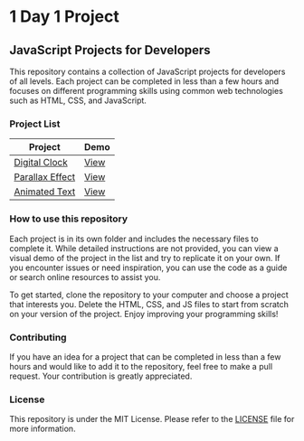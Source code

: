 # 1 Day 1 Project

## JavaScript Projects for Developers

This repository contains a collection of JavaScript projects for developers of all levels. Each project can be completed in less than a few hours and focuses on different programming skills using common web technologies such as HTML, CSS, and JavaScript.

### Project List

| Project                                                                                    | Demo     |
| ------------------------------------------------------------------------------------------ | -------- |
| [Digital Clock](https://github.com/MaxDecapitars/1Day1Project/tree/main/digital-clock)     | [View]() |
| [Parallax Effect](https://github.com/MaxDecapitars/1Day1Project/tree/main/parallax-effect) | [View]() |
| [Animated Text](https://github.com/MaxDecapitars/1Day1Project/tree/main/animated-text)     | [View]() |

### How to use this repository

Each project is in its own folder and includes the necessary files to complete it. While detailed instructions are not provided, you can view a visual demo of the project in the list and try to replicate it on your own. If you encounter issues or need inspiration, you can use the code as a guide or search online resources to assist you.

To get started, clone the repository to your computer and choose a project that interests you. Delete the HTML, CSS, and JS files to start from scratch on your version of the project. Enjoy improving your programming skills!

### Contributing

If you have an idea for a project that can be completed in less than a few hours and would like to add it to the repository, feel free to make a pull request. Your contribution is greatly appreciated.

### License

This repository is under the MIT License. Please refer to the [LICENSE](https://github.com/MaxDecapitars/1Day1Project/blob/main/LICENSE) file for more information.
